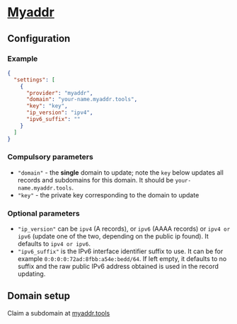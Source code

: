 # [Myaddr](https://myaddr.tools/)

## Configuration

### Example

```json
{
  "settings": [
    {
      "provider": "myaddr",
      "domain": "your-name.myaddr.tools",
      "key": "key",
      "ip_version": "ipv4",
      "ipv6_suffix": ""
    }
  ]
}
```

### Compulsory parameters

- `"domain"` - the **single** domain to update; note the `key` below updates all records and subdomains for this domain. It should be `your-name.myaddr.tools`.
- `"key"` - the private key corresponding to the domain to update

### Optional parameters

- `"ip_version"` can be `ipv4` (A records), or `ipv6` (AAAA records) or `ipv4 or ipv6` (update one of the two, depending on the public ip found). It defaults to `ipv4 or ipv6`.
- `"ipv6_suffix"` is the IPv6 interface identifier suffix to use. It can be for example `0:0:0:0:72ad:8fbb:a54e:bedd/64`. If left empty, it defaults to no suffix and the raw public IPv6 address obtained is used in the record updating.

## Domain setup

Claim a subdomain at [myaddr.tools](https://myaddr.tools/)
